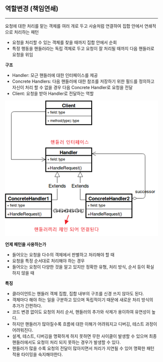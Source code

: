 ## **역할변경 (책임연쇄)**

---

요청에 대한 처리를 맡는 객체를 여러 개로 두고 사슬처럼 연결하여 집합 안에서 연쇄적으로 처리하는 패턴

- 요청을 처리할 수 있는 객체를 찾을 때까지 집합 안에서 순회
- 특정 행동을 핸들러라는 독립 객체로 두고 요청이 잘 처리될 때까지 다음 핸들러로 요청을 위임

**구조**

- Handler: 모근 핸들러에 대한 인터페이스를 제공
- Concrete Handlers: 다음 핸들러에 대한 참조를 저장하기 위한 필드를 정의하고 자신이 처리 할 수 없을 경우 다음 Concrete Handler로 요청을 전달
- Client: 요청을 받아 Handler로 전달하는 역할

![구조](./역할변경.png)

**언제 패턴을 사용하는가**

- 들어오는 요청을 다수의 객체에서 판별하고 처리해야 할 때
- 요청을 특정 순서대로 처리해야 하는 경우
- 들어오는 요청이 다양한 것을 알고 있지만 정확한 유형, 처리 방식, 순서 등이 확실하지 않을 때

**특징**

- 클라이언트는 핸들러 객체 집합, 집합 내부의 구조를 신경 쓰지 않아도 된다.
- 객체마다 해야 하는 일을 구분하고 있으며 독립적이기 때문에 새로운 처리 방식의 추가가 간편하다.
- 코드 변경 없이도 요청의 처리 순서, 핸들러의 추가와 삭제가 용이하여 유연성이 높다.
- 하지만 핸들러가 많아질수록 흐름에 대한 이해가 어려워지고 디버깅, 테스트 과정이 어려워진다.
- 설계, 테스트, 디버깅을 명확하게 하지 못하면 무한 사이클이 발생할 수 있으며 최종 핸들러에서도 요청이 처리 되지 못하는 경우가 발생할 수 있다.
- 핸들러가 많을 수록 요청의 전달이 많아지면서 처리가 지연될 수 있어 명확한 패턴 적용 타이밍을 숙지해야한다.
